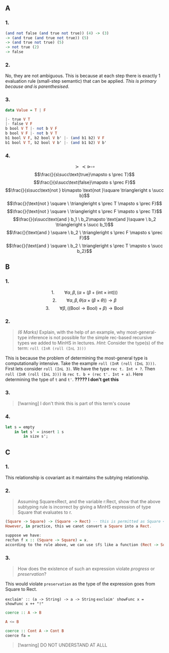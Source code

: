 ## A
### 1.
```haskell
(and not false (and true not true)) (4) -> (3)
-> (and true (and true not true)) (5)
-> (and true not true) (5)
-> not true (2)
-> false
```

### 2.
No, they are not ambiguous. This is because at each step there is exactly 1 evaluation rule (small-step semantic) that can be applied. *This is primary because and is parenthesised*.

### 3.
```haskell
data Value = T | F

|- true V T
|- false V F
b bool V T |- not b V F
b bool V F |- not b V T
b1 bool V F, b2 bool V b' |- (and b1 b2) V F
b1 bool V T, b2 bool V b' |- (and b1 b2) V b'
```

### 4.
$$\succ \prec \triangleright \square \circ $$
$$\frac{}{s\succ\text{true}\mapsto s \prec T}$$
$$\frac{}{s\succ\text{false}\mapsto s \prec F}$$
$$\frac{}{s\succ\text{not } b\mapsto \text{not }\square \triangleright s \succ b}$$
$$\frac{}{\text{not } \square \ \triangleright s \prec T \mapsto s \prec F}$$
$$\frac{}{\text{not } \square \ \triangleright s \prec F \mapsto s \prec T}$$
$$\frac{}{s\succ\text{and } b_1 \ b_2\mapsto \text{and }\square \ b_2 \triangleright s \succ b_1}$$
$$\frac{}{\text{and } \square \ b_2 \ \triangleright s \prec F \mapsto s \prec F}$$
$$\frac{}{\text{and } \square \ b_2 \ \triangleright s \prec T \mapsto s \succ b_2}$$

## B
### 1.
$$1. \qquad \forall\alpha, \beta,  (\alpha + (\beta + (\text{int} \times \text{int})))$$
$$2.\qquad \forall\alpha, \beta, \theta (\alpha \times (\beta \times \theta)) \rightarrow \beta$$
$$3.\qquad \forall\beta,  ((\text{Bool} \rightarrow \text{Bool}) + \beta) \rightarrow \text{Bool}$$
### 2.
> *(6 Marks)* Explain, with the help of an example, why most-general-type inference is not possible for the simple rec-based recursive types we added to MinHS in lectures. _Hint_: Consider the type(s) of the term: `roll (InR (roll (InL 3)))`

This is because the problem of determining the most-general type is computationally intensive. Take the example `roll (InR (roll (InL 3)))`. First lets consider `roll (InL 3)`. We have the type `rec t. Int + ?`. Then `roll (InR (roll (InL 3)))` is `rec t. b + (rec t'. Int + a)`. Here determining the type of `t` and `t'`.
**????? I don't get this**
### 3.
 > [!warning] I don't think this is part of this term's couse

### 4.
```haskell
let s = empty
	in let s' = insert 1 s
		in size s';
```

## C
### 1.
This relationship is covariant as it maintains the subtying relationship.

### 2.
> Assuming Square≤Rect, and the variable r:Rect, show that the above subtyping rule is incorrect by giving a MinHS expression of type Square that evaluates to r.

```haskell
(Square -> Square) -> (Square -> Rect) -- this is permitted as Square <= Rect
However, in practice, this we canot convert a Square into a Rect.

suppose we have:
recfun f x :: (Square -> Square) = x.
according to the rule above, we can use $f$ like a function (Rect -> Square) and do f r. This is clearly not possible.
```

### 3.
> How does the existence of such an expression violate _progress_ or _preservation_?

This would violate `preservation` as the type of the expression goes from Square to Rect.

`exclaim' :: (a -> String) -> a -> String`
`exclaim' showFunc x = showFunc x ++ "!"`

```haskell
coerce :: A -> B

A <= B

coerce :: Cont A -> Cont B
coerce fa = 
```

> [!warning] DO NOT UNDERSTAND AT ALLL

